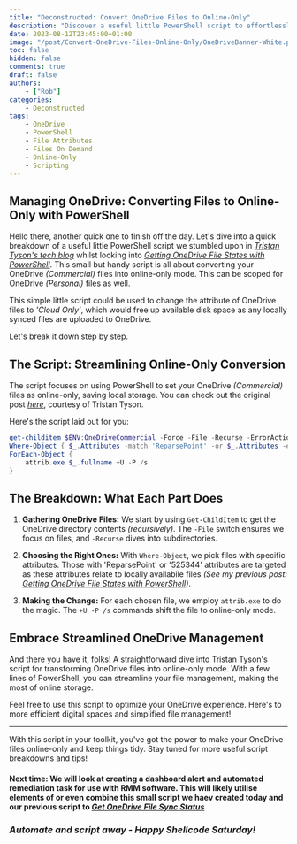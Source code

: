 ```yaml
---
title: "Deconstructed: Convert OneDrive Files to Online-Only"
description: "Discover a useful little PowerShell script to effortlessly transform your OneDrive files into online-only mode, freeing up disk space by uploading files."
date: 2023-08-12T23:45:00+01:00
image: "/post/Convert-OneDrive-Files-Online-Only/OneDriveBanner-White.png"
toc: false
hidden: false
comments: true
draft: false
authors:
    - ["Rob"]
categories:
    - Deconstructed
tags:
    - OneDrive
    - PowerShell
    - File Attributes
    - Files On Demand
    - Online-Only
    - Scripting
---
```



## Managing OneDrive: Converting Files to Online-Only with PowerShell

Hello there, another quick one to finish off the day. Let's dive into a quick breakdown of a useful little PowerShell script we stumbled upon in _[Tristan Tyson's tech blog](https://tech.tristantyson.com/setonedrivefodstatespowershell)_ whilst looking into _[Getting OneDrive File States with PowerShell](/content/post/Get-OneDrive-Sync-Status-Script\Get-OneDrive-Sync-Status-Script.md)_. This small but handy script is all about converting your OneDrive _(Commercial)_ files into online-only mode. This can be scoped for OneDrive _(Personal)_ files as well.

This simple little script could be used to change the attribute of OneDrive files to _'Cloud Only'_, which would free up available disk space as any locally synced files are uploaded to OneDrive.

 Let's break it down step by step.

## The Script: Streamlining Online-Only Conversion

The script focuses on using PowerShell to set your OneDrive _(Commercial)_ files as online-only, saving local storage. You can check out the original post _[here](https://tech.tristantyson.com/setonedrivefodstatespowershell)_, courtesy of Tristan Tyson.

Here's the script laid out for you:

```powershell
get-childitem $ENV:OneDriveCommercial -Force -File -Recurse -ErrorAction SilentlyContinue |
Where-Object { $_.Attributes -match 'ReparsePoint' -or $_.Attributes -eq '525344' } |
ForEach-Object {
    attrib.exe $_.fullname +U -P /s
}
```

## The Breakdown: What Each Part Does

1. **Gathering OneDrive Files:** We start by using `Get-ChildItem` to get the OneDrive directory contents _(recursively)_. The `-File` switch ensures we focus on files, and `-Recurse` dives into subdirectories.

2. **Choosing the Right Ones:** With `Where-Object`, we pick files with specific attributes. Those with 'ReparsePoint' or '525344' attributes are targeted as these attributes relate to locally availabile files _(See my previous post: [Getting OneDrive File States with PowerShell](/content/post/Get-OneDrive-Sync-Status-Script\Get-OneDrive-Sync-Status-Script.md))_.

3. **Making the Change:** For each chosen file, we employ `attrib.exe` to do the magic. The `+U -P /s` commands shift the file to online-only mode.

## Embrace Streamlined OneDrive Management

And there you have it, folks! A straightforward dive into Tristan Tyson's script for transforming OneDrive files into online-only mode. With a few lines of PowerShell, you can streamline your file management, making the most of online storage.

Feel free to use this script to optimize your OneDrive experience. Here's to more efficient digital spaces and simplified file management!

---

With this script in your toolkit, you've got the power to make your OneDrive files online-only and keep things tidy. Stay tuned for more useful script breakdowns and tips!


#### **Next time**: We will look at creating a dashboard alert and automated remediation task for use with RMM software. This will likely utilise elements of or even combine this small script we haev created today and our previous script to _[Get OneDrive File Sync Status](/content/post/Get-OneDrive-Sync-Status-Script/Get-OneDrive-Sync-Status-Script.md)_

### _Automate and script away - Happy Shellcode Saturday!_